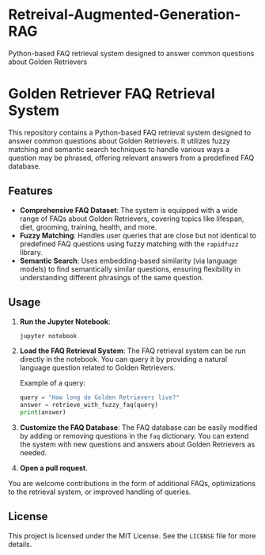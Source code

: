 # Retreival-Augmented-Generation-RAG
Python-based FAQ retrieval system designed to answer common questions about Golden Retrievers


# Golden Retriever FAQ Retrieval System

This repository contains a Python-based FAQ retrieval system designed to answer common questions about Golden Retrievers. It utilizes fuzzy matching and semantic search techniques to handle various ways a question may be phrased, offering relevant answers from a predefined FAQ database.

## Features
- **Comprehensive FAQ Dataset**: The system is equipped with a wide range of FAQs about Golden Retrievers, covering topics like lifespan, diet, grooming, training, health, and more.
- **Fuzzy Matching**: Handles user queries that are close but not identical to predefined FAQ questions using fuzzy matching with the `rapidfuzz` library.
- **Semantic Search**: Uses embedding-based similarity (via language models) to find semantically similar questions, ensuring flexibility in understanding different phrasings of the same question.

## Usage

1. **Run the Jupyter Notebook**:
    ```bash
    jupyter notebook
    ```

2. **Load the FAQ Retrieval System**:
    The FAQ retrieval system can be run directly in the notebook. You can query it by providing a natural language question related to Golden Retrievers.

    Example of a query:
    ```python
    query = "How long do Golden Retrievers live?"
    answer = retrieve_with_fuzzy_faq(query)
    print(answer)
    ```

3. **Customize the FAQ Database**:
    The FAQ database can be easily modified by adding or removing questions in the `faq` dictionary. You can extend the system with new questions and answers about Golden Retrievers as needed.

4. **Open a pull request**.

You are welcome contributions in the form of additional FAQs, optimizations to the retrieval system, or improved handling of queries.

## License

This project is licensed under the MIT License. See the `LICENSE` file for more details.
